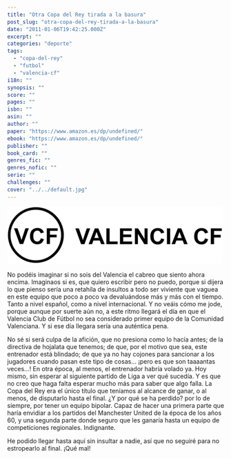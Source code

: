 ```yaml
---
title: "Otra Copa del Rey tirada a la basura"
post_slug: "otra-copa-del-rey-tirada-a-la-basura"
date: "2011-01-06T19:42:25.000Z"
excerpt: ""
categories: "deporte"
tags: 
  - "copa-del-rey"
  - "futbol"
  - "valencia-cf"
i18n: ""
synopsis: ""
score: ""
pages: ""
isbn: ""
asin: ""
author: ""
paper: "https://www.amazon.es/dp/undefined/"
ebook: "https://www.amazon.es/dp/undefined/"
publisher: ""
book_card: ""
genres_fic: ""
genres_nofic: ""
serie: ""
challenges: ""
cover: "../../default.jpg"
---
```


![](images/VCF-texto.png "VCF - Valencia CF")

No podéis imaginar si no sois del Valencia el cabreo que siento ahora encima. Imaginaos si es, que quiero escribir pero no puedo, porque si dijera lo que pienso sería una retahíla de insultos a todo ser viviente que vaguea en este equipo que poco a poco va devaluándose más y más con el tiempo. Tanto a nivel español, como a nivel internacional. Y no veáis cómo me jode, porque aunque por suerte aún no, a este ritmo llegará el día en que el Valencia Club de Fútbol no sea considerado primer equipo de la Comunidad Valenciana. Y si ese día llegara sería una auténtica pena.

No sé si será culpa de la afición, que no presiona como lo hacía antes; de la directiva de hojalata que tenemos; de que, por el motivo que sea, este entrenador está blindado; de que ya no hay cojones para sancionar a los jugadores cuando pasan este tipo de cosas... ¡pero es que son taaaantas veces...! En otra época, al menos, el entrenador habría volado ya. Hoy mismo, sin esperar al siguiente partido de Liga a ver qué sucedía. Y es que no creo que haga falta esperar mucho más para saber que algo falla. La Copa del Rey era el único título que teníamos al alcance de ganar, o al menos, de disputarlo hasta el final. ¿Y por qué se ha perdido? por lo de siempre, por tener un equipo bipolar. Capaz de hacer una primera parte que haría envidiar a los partidos del Manchester United de la época de los años 60, y una segunda parte donde seguro que les ganaría hasta un equipo de competiciones regionales. Indignante.

He podido llegar hasta aquí sin insultar a nadie, así que no seguiré para no estropearlo al final. ¡Qué mal!
